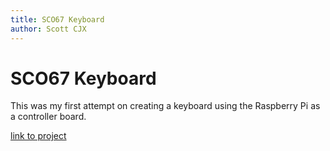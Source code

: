 ```yaml
---
title: SCO67 Keyboard
author: Scott CJX
---
```


# SCO67 Keyboard

This was my first attempt on creating a keyboard using the Raspberry Pi as a controller board.

[link to project](https://github.com/scott-cjx/SCO67)

